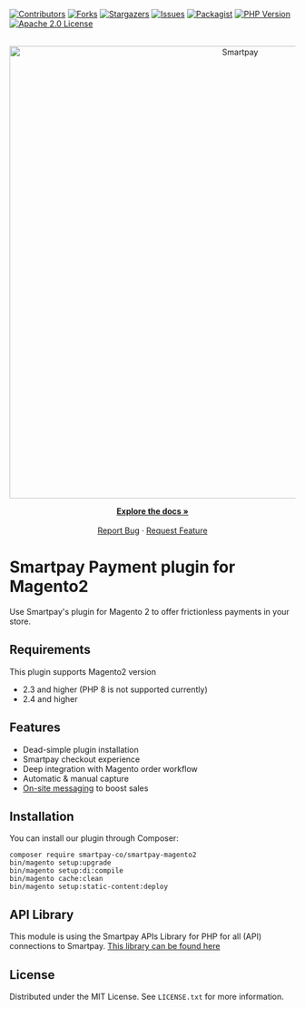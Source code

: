 <div id="top"></div>

<!-- PROJECT SHIELDS -->

[![Contributors][contributors-shield]][contributors-url]
[![Forks][forks-shield]][forks-url]
[![Stargazers][stars-shield]][stars-url]
[![Issues][issues-shield]][issues-url]
[![Packagist][packagist-shield]][packagist-url]
[![PHP Version][php-shield]][php-url]
[![Apache 2.0 License][license-shield]][license-url]

<br />
<div align="center">
  <a href="https://github.com/smartpay-co/smartpay-magento2">
		<picture>
			<source media="(prefers-color-scheme: dark)" srcset="https://assets.smartpay.co/logo/banner/smartpay-logo-dark.png" />
			<source media="(prefers-color-scheme: light)" srcset="https://assets.smartpay.co/logo/banner/smartpay-logo.png" />
			<img alt="Smartpay" src="https://assets.smartpay.co/logo/banner/smartpay-logo.png" style="width: 797px;" />
		</picture>
  </a>

  <p align="center">
    <a href="https://en.docs.smartpay.co/docs/magento"><strong>Explore the docs »</strong></a>
    <br />
    <br />
    <a href="https://github.com/smartpay-co/smartpay-magento2/issues">Report Bug</a>
    ·
    <a href="https://github.com/smartpay-co/smartpay-magento2/issues">Request Feature</a>
  </p>
</div>

# Smartpay Payment plugin for Magento2
Use Smartpay's plugin for Magento 2 to offer frictionless payments in your store.

## Requirements
This plugin supports Magento2 version
* 2.3 and higher (PHP 8 is not supported currently)
* 2.4 and higher

## Features
* Dead-simple plugin installation
* Smartpay checkout experience
* Deep integration with Magento order workflow
* Automatic & manual capture
* [On-site messaging](https://en.docs.smartpay.co/docs/on-site-messaging) to boost sales


## Installation
You can install our plugin through Composer:
```
composer require smartpay-co/smartpay-magento2
bin/magento setup:upgrade
bin/magento setup:di:compile
bin/magento cache:clean
bin/magento setup:static-content:deploy
```

## API Library
This module is using the Smartpay APIs Library for PHP for all (API) connections to Smartpay.
<a href="https://github.com/smartpay-co/sdk-php" target="_blank">This library can be found here</a>

## License

Distributed under the MIT License. See `LICENSE.txt` for more information.

<!-- MARKDOWN LINKS & IMAGES -->
<!-- https://www.markdownguide.org/basic-syntax/#reference-style-links -->
[contributors-shield]: https://img.shields.io/github/contributors/smartpay-co/smartpay-magento2.svg
[contributors-url]: https://github.com/smartpay-co/smartpay-magento2/graphs/contributors
[forks-shield]: https://img.shields.io/github/forks/smartpay-co/smartpay-magento2.svg
[forks-url]: https://github.com/smartpay-co/smartpay-magento2/network/members
[stars-shield]: https://img.shields.io/github/stars/smartpay-co/smartpay-magento2.svg
[stars-url]: https://github.com/smartpay-co/smartpay-magento2/stargazers
[issues-shield]: https://img.shields.io/github/issues/smartpay-co/smartpay-magento2.svg
[issues-url]: https://github.com/smartpay-co/smartpay-magento2/issues
[license-shield]: https://img.shields.io/github/license/smartpay-co/smartpay-magento2.svg
[license-url]: https://github.com/smartpay-co/smartpay-magento2/blob/main/LICENSE.txt
[packagist-shield]: https://img.shields.io/packagist/v/smartpay-co/smartpay-magento2.svg
[packagist-url]: https://packagist.org/packages/smartpay-co/smartpay-magento2
[php-shield]: https://img.shields.io/packagist/php-v/smartpay-co/smartpay-magento2.svg?logo=php&logoColor=white
[php-url]: https://packagist.org/packages/smartpay-co/smartpay-magento2
